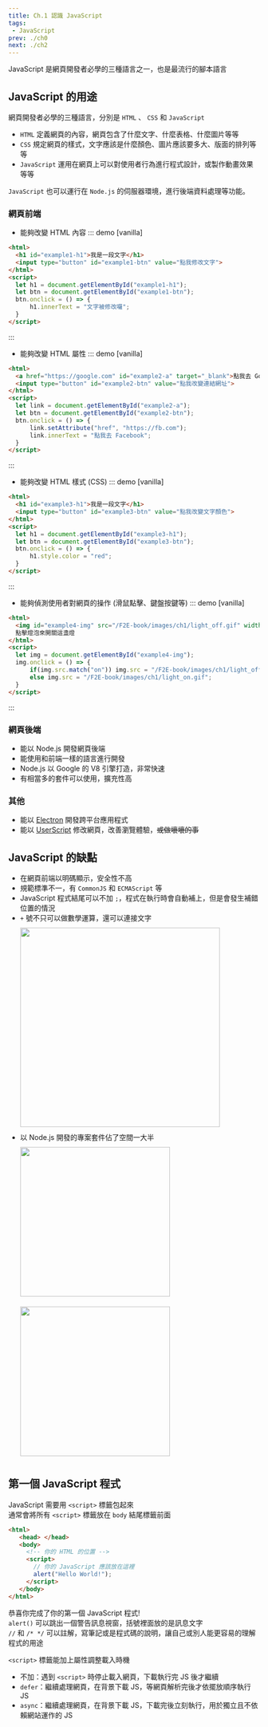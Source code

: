 ```yaml
--- 
title: Ch.1 認識 JavaScript
tags:
 - JavaScript
prev: ./ch0
next: ./ch2
---
```


JavaScript 是網頁開發者必學的三種語言之一，也是最流行的腳本語言

<!-- more -->

## JavaScript 的用途

網頁開發者必學的三種語言，分別是 `HTML` 、 `CSS` 和 `JavaScript`  
- `HTML` 定義網頁的內容，網頁包含了什麼文字、什麼表格、什麼圖片等等
- `CSS` 規定網頁的樣式，文字應該是什麼顏色、圖片應該要多大、版面的排列等等
- `JavaScript` 運用在網頁上可以對使用者行為進行程式設計，或製作動畫效果等等

`JavaScript` 也可以運行在 `Node.js` 的伺服器環境，進行後端資料處理等功能。

### 網頁前端
- 能夠改變 HTML 內容
::: demo [vanilla]
```html
<html>
  <h1 id="example1-h1">我是一段文字</h1>
  <input type="button" id="example1-btn" value="點我修改文字">
</html>
<script>
  let h1 = document.getElementById("example1-h1");
  let btn = document.getElementById("example1-btn");
  btn.onclick = () => {
      h1.innerText = "文字被修改囉";
  }
</script>
```
:::
- 能夠改變 HTML 屬性
::: demo [vanilla]
```html
<html>
  <a href="https://google.com" id="example2-a" target="_blank">點我去 Google</a><br><br>
  <input type="button" id="example2-btn" value="點我改變連結網址">
</html>
<script>
  let link = document.getElementById("example2-a");
  let btn = document.getElementById("example2-btn");
  btn.onclick = () => {
      link.setAttribute("href", "https://fb.com");
      link.innerText = "點我去 Facebook";
  }
</script>
```
:::
- 能夠改變 HTML 樣式 (CSS)
::: demo [vanilla]
```html
<html>
  <h1 id="example3-h1">我是一段文字</h1>
  <input type="button" id="example3-btn" value="點我改變文字顏色">
</html>
<script>
  let h1 = document.getElementById("example3-h1");
  let btn = document.getElementById("example3-btn");
  btn.onclick = () => {
      h1.style.color = "red";
  }
</script>
```
:::
- 能夠偵測使用者對網頁的操作 (滑鼠點擊、鍵盤按鍵等)
::: demo [vanilla]
```html
<html>
  <img id="example4-img" src="/F2E-book/images/ch1/light_off.gif" width="100" height="180">
  點擊燈泡來開關這盞燈
</html>
<script>
  let img = document.getElementById("example4-img");
  img.onclick = () => {
      if(img.src.match("on")) img.src = "/F2E-book/images/ch1/light_off.gif";
      else img.src = "/F2E-book/images/ch1/light_on.gif";
  }
</script>
```
:::

### 網頁後端
- 能以 Node.js 開發網頁後端
- 能使用和前端一樣的語言進行開發
- Node.js 以 Google 的 V8 引擎打造，非常快速
- 有相當多的套件可以使用，擴充性高

### 其他
- 能以 [Electron](https://electronjs.org/) 開發跨平台應用程式
- 能以 [UserScript](https://greasyfork.org/zh-TW) 修改網頁，改善瀏覽體驗，~~或做壞壞的事~~

## JavaScript 的缺點
- 在網頁前端以明碼顯示，安全性不高
- 規範標準不一，有 `CommonJS` 和 `ECMAScript` 等
- JavaScript 程式結尾可以不加 `;`，程式在執行時會自動補上，但是會發生補錯位置的情況
- `+` 號不只可以做數學運算，還可以連接文字  
  <img src="/images/ch1/meme_js.jpeg" height="400" style="margin: 10px 0;">  
- 以 Node.js 開發的專案套件佔了空間一大半  
  <img src="/images/ch1/meme_node1.png" height="300" style="margin: 10px 0;">  
  <img src="/images/ch1/meme_node2.png" height="300" style="margin: 10px 0;">

## 第一個 JavaScript 程式
JavaScript 需要用 `<script>` 標籤包起來  
通常會將所有 `<script>` 標籤放在 `body` 結尾標籤前面  

```html {5-8}
<html>
   <head> </head>
   <body>
     <!-- 你的 HTML 的位置 -->
     <script>
       // 你的 JavaScript 應該放在這裡
       alert("Hello World!");
     </script>
   </body>
</html> 
```

恭喜你完成了你的第一個 JavaScript 程式!  
`alert()` 可以跳出一個警告訊息視窗，括號裡面放的是訊息文字  
`//` 和 `/* */` 可以註解，寫筆記或是程式碼的說明，讓自己或別人能更容易的理解程式的用途  

`<script>` 標籤能加上屬性調整載入時機  
- 不加：遇到 `<script>` 時停止載入網頁，下載執行完 JS 後才繼續
- `defer`：繼續處理網頁，在背景下載 JS，等網頁解析完後才依擺放順序執行 JS
- `async`：繼續處理網頁，在背景下載 JS，下載完後立刻執行，用於獨立且不依賴網站運作的 JS
